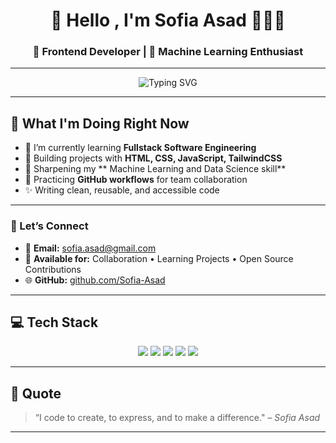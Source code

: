 <h1 align="center">💫 Hello , I'm Sofia Asad 👩🏽‍💻</h1>
<h3 align="center">🚀 Frontend Developer | 🤖 Machine Learning Enthusiast </h3>

---

<p align="center">
  <img src="https://readme-typing-svg.demolab.com?font=Fira+Code&weight=500&duration=3000&pause=1000&color=F97316&center=true&width=435&lines=Building+beautiful+web+experiences;Learning+modern+Frontend+tools;Exploring+React+and+TailwindCSS;Open+to+collaboration+and+growth" alt="Typing SVG" />
</p>

---

## 🚀 What I'm Doing Right Now

- 🌱 I’m currently learning **Fullstack Software Engineering**  
- 🔭 Building projects with **HTML, CSS, JavaScript, TailwindCSS**
- 🎨 Sharpening my ** Machine Learning and Data Science skill**  
- 🌱 Practicing **GitHub workflows** for team collaboration   
- ✨ Writing clean, reusable, and accessible code  


---

### 💌 Let’s Connect

- 📧 **Email:** [sofia.asad@gmail.com](mailto:sofia.asad@gmail.com)  
- 🤝 **Available for:** Collaboration • Learning Projects • Open Source Contributions  
- 🌐 **GitHub:** [github.com/Sofia-Asad](https://github.com/Sofia-Asad)

---

## 💻 Tech Stack

<p align="center">
  <img src="https://img.shields.io/badge/HTML5-E34F26?style=for-the-badge&logo=html5&logoColor=white" />
  <img src="https://img.shields.io/badge/CSS3-1572B6?style=for-the-badge&logo=css3&logoColor=white" />
  <img src="https://img.shields.io/badge/JavaScript-F7DF1E?style=for-the-badge&logo=javascript&logoColor=black" />
  <img src="https://img.shields.io/badge/Tailwind_CSS-38B2AC?style=for-the-badge&logo=tailwind-css&logoColor=white" />
  <img src="https://img.shields.io/badge/React-20232A?style=for-the-badge&logo=react&logoColor=61DAFB" />

</p>

---



## 📜 Quote

> “I code to create, to express, and to make a difference." – *Sofia Asad*

---

<!-- Built with ❤️ by Sofia Asad -->
